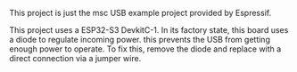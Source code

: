 This project is just the msc USB example project provided by Espressif.

This project uses a ESP32-S3 DevkitC-1. In its factory state, this board uses a diode to regulate incoming power. this prevents the USB from getting enough power to operate. To fix this, remove the diode and replace with a direct connection via a jumper wire.
